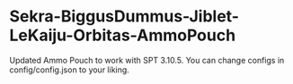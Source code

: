 # Sekra-BiggusDummus-Jiblet-LeKaiju-Orbitas-AmmoPouch

Updated Ammo Pouch to work with SPT 3.10.5. You can change configs in config/config.json to your liking.
